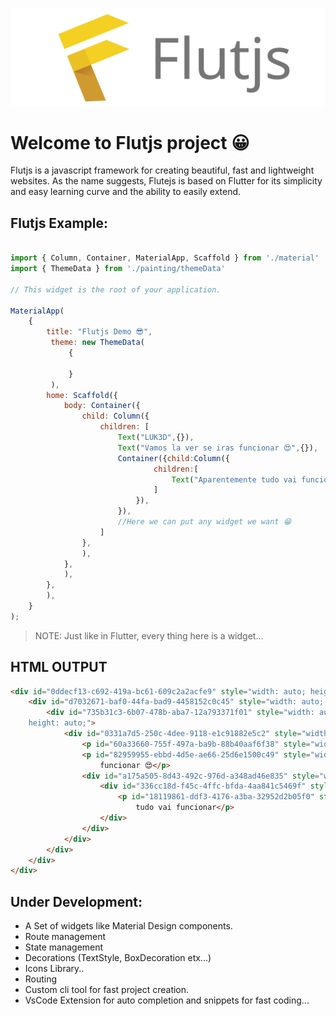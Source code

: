 ![Flutjs Logo](./Logo.svg)

# Welcome to Flutjs project 😀


Flutjs is a javascript framework for creating beautiful, fast and lightweight websites.
As the name suggests, Flutejs is based on Flutter for its simplicity and easy learning curve and the ability to easily extend.


## Flutjs Example:

```js

import { Column, Container, MaterialApp, Scaffold } from './material'
import { ThemeData } from './painting/themeData'

// This widget is the root of your application.

MaterialApp(
    {
        title: "Flutjs Demo 😎",
         theme: new ThemeData(
             {
          
             }
         ),
        home: Scaffold({
            body: Container({
                child: Column({
                    children: [
                        Text("LUK3D",{}),
                        Text("Vamos la ver se iras funcionar 😍",{}),
                        Container({child:Column({
                                children:[
                                    Text("Aparentemente tudo vai funcionar")
                                ]
                            }),
                        }),
                        //Here we can put any widget we want 😁
                    ]
                },
                ),
            },
            ),
        },
        ),
    }
);


```

> NOTE: Just like in Flutter, every thing here is a widget...


## HTML OUTPUT 

```html
<div id="0ddecf13-c692-419a-bc61-609c2a2acfe9" style="width: auto; height: auto;">
    <div id="d7032671-baf0-44fa-bad9-4458152c0c45" style="width: auto; height: auto;">
        <div id="735b31c3-6b07-478b-aba7-12a793371f01" style="width: auto; 
    height: auto;">
            <div id="0331a7d5-250c-4dee-9118-e1c91882e5c2" style="width: auto; height: auto;">
                <p id="60a33660-755f-497a-ba9b-88b40aaf6f38" style="width: auto; height: auto;">LUK3D</p>
                <p id="82959955-ebbd-4d5e-ae66-25d6e1500c49" style="width: auto; height: auto;">Vamos la ver se iras
                    funcionar 😍</p>
                <div id="a175a505-8d43-492c-976d-a348ad46e835" style="width: auto; height: auto;">
                    <div id="336cc18d-f45c-4ffc-bfda-4aa841c5469f" style="width: auto; height: auto;">
                        <p id="18119861-ddf3-4176-a3ba-32952d2b05f0" style="width: auto; height: auto;">Aparentemente
                            tudo vai funcionar</p>
                    </div>
                </div>
            </div>
        </div>
    </div>
</div>

```



## Under Development: 

* A Set of widgets like Material Design components.
* Route management
* State management
* Decorations (TextStyle, BoxDecoration etx...)
* Icons Library..
* Routing
* Custom cli tool for fast project creation.
* VsCode Extension for auto completion and snippets for fast coding...




<!-- 

const jsdom = require("jsdom");
const { JSDOM } = jsdom;
global.document = new JSDOM(`<body><body>`).window.document; 


-->
